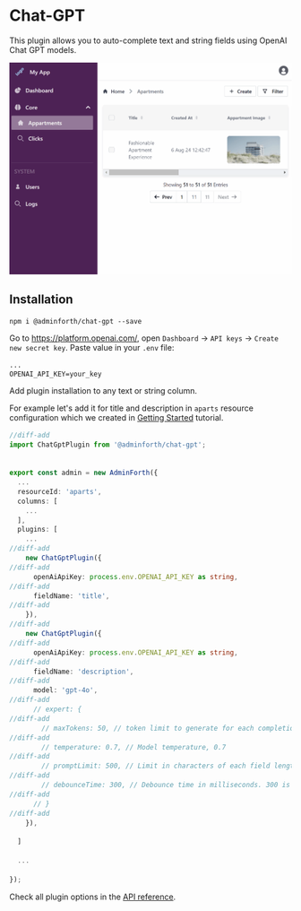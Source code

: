 

# Chat-GPT

This plugin allows you to auto-complete text and string fields using OpenAI Chat GPT models.

![Demo AdminForth Chat-GPT](./demoChatGpt.gif)

## Installation

```
npm i @adminforth/chat-gpt --save
```

Go to https://platform.openai.com/, open `Dashboard` -> `API keys` -> `Create new secret key`. Paste value in your `.env` file:

```env title=.env
...
OPENAI_API_KEY=your_key
```


Add plugin installation to any text or string column. 

For example let's add it for title and description in `aparts` resource configuration which we created in [Getting Started](../01-gettingStarted.md) tutorial.

```ts title="./index.ts"
//diff-add
import ChatGptPlugin from '@adminforth/chat-gpt';


export const admin = new AdminForth({
  ...
  resourceId: 'aparts',
  columns: [
    ...
  ],
  plugins: [
    ...
//diff-add
    new ChatGptPlugin({
//diff-add
      openAiApiKey: process.env.OPENAI_API_KEY as string,
//diff-add
      fieldName: 'title',
//diff-add
    }),
//diff-add
    new ChatGptPlugin({
//diff-add
      openAiApiKey: process.env.OPENAI_API_KEY as string,
//diff-add
      fieldName: 'description',
//diff-add
      model: 'gpt-4o',
//diff-add
      // expert: {
//diff-add
        // maxTokens: 50, // token limit to generate for each completion. 50 is default
//diff-add
        // temperature: 0.7, // Model temperature, 0.7
//diff-add
        // promptLimit: 500, // Limit in characters of each field length to be passed to Model. 500 is default value
//diff-add
        // debounceTime: 300, // Debounce time in milliseconds. 300 is default value
//diff-add
      // }
//diff-add
    }),

  ]
  
  ...

});
```



Check all plugin options in the [API reference](https://adminforth.dev/docs/api/plugins/chat-gpt/types/interfaces/PluginOptions).
